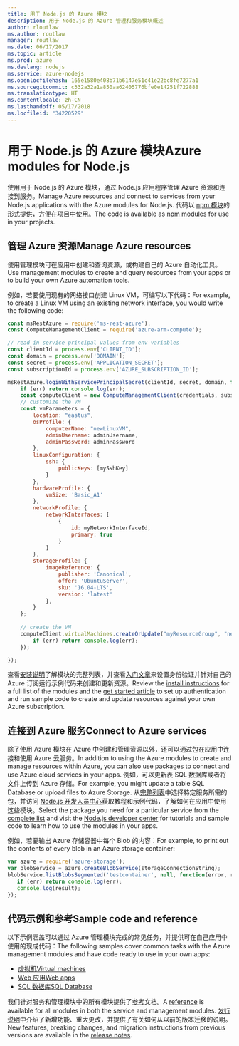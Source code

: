 ```yaml
---
title: 用于 Node.js 的 Azure 模块
description: 用于 Node.js 的 Azure 管理和服务模块概述
author: rloutlaw
ms.author: routlaw
manager: routlaw
ms.date: 06/17/2017
ms.topic: article
ms.prod: azure
ms.devlang: nodejs
ms.service: azure-nodejs
ms.openlocfilehash: 165e1580e408b71b6147e51c41e22bc8fe7277a1
ms.sourcegitcommit: c332a32a1a850aa62405776bfe0e14251f722888
ms.translationtype: HT
ms.contentlocale: zh-CN
ms.lasthandoff: 05/17/2018
ms.locfileid: "34220529"
---
```

# <a name="azure-modules-for-nodejs"></a><span data-ttu-id="c1d12-103">用于 Node.js 的 Azure 模块</span><span class="sxs-lookup"><span data-stu-id="c1d12-103">Azure modules for Node.js</span></span>

<span data-ttu-id="c1d12-104">使用用于 Node.js 的 Azure 模块，通过 Node.js 应用程序管理 Azure 资源和连接到服务。</span><span class="sxs-lookup"><span data-stu-id="c1d12-104">Manage Azure resources and connect to services from your Node.js applications with the Azure modules for Node.js.</span></span> <span data-ttu-id="c1d12-105">代码以 [npm 模块](node-sdk-azure-install.md)的形式提供，方便在项目中使用。</span><span class="sxs-lookup"><span data-stu-id="c1d12-105">The code is available as [npm modules](node-sdk-azure-install.md) for use in your projects.</span></span> 

## <a name="manage-azure-resources"></a><span data-ttu-id="c1d12-106">管理 Azure 资源</span><span class="sxs-lookup"><span data-stu-id="c1d12-106">Manage Azure resources</span></span>

<span data-ttu-id="c1d12-107">使用管理模块可在应用中创建和查询资源，或构建自己的 Azure 自动化工具。</span><span class="sxs-lookup"><span data-stu-id="c1d12-107">Use management modules to create and query resources from your apps or to build your own Azure automation tools.</span></span> 

<span data-ttu-id="c1d12-108">例如，若要使用现有的网络接口创建 Linux VM，可编写以下代码：</span><span class="sxs-lookup"><span data-stu-id="c1d12-108">For example, to create a Linux VM using an existing network interface, you would write the following code:</span></span>

```javascript
const msRestAzure = require('ms-rest-azure');
const ComputeManagementClient = require('azure-arm-compute');

// read in service principal values from env variables
const clientId = process.env['CLIENT_ID'];
const domain = process.env['DOMAIN'];
const secret = process.env['APPLICATION_SECRET'];
const subscriptionId = process.env['AZURE_SUBSCRIPTION_ID'];

msRestAzure.loginWithServicePrincipalSecret(clientId, secret, domain, function (err, credentials, subscriptions) {
    if (err) return console.log(err);
    const computeClient = new ComputeManagementClient(credentials, subscriptionId);
    // customize the VM 
    const vmParameters = {
        location: "eastus",
        osProfile: {
            computerName: "newLinuxVM",
            adminUsername: adminUsername,
            adminPassword: adminPassword
        },
        linuxConfiguration: {
            ssh: {
                publicKeys: [mySshKey]
            }
        },
        hardwareProfile: {
            vmSize: 'Basic_A1'
        },
        networkProfile: {
            networkInterfaces: [
                {
                    id: myNetworkInterfaceId,
                    primary: true
                }
            ]
        },
        storageProfile: {
            imageReference: {
                publisher: 'Canonical',
                offer: 'UbuntuServer',
                sku: '16.04-LTS',
                version: 'latest'
            },
        }
    };
 
    // create the VM
    computeClient.virtualMachines.createOrUpdate("myResourceGroup", "newLinuxVM", vmParameters, function (err, data) {
        if (err) return console.log(err);
    });

});
```

<span data-ttu-id="c1d12-109">查看[安装说明](node-sdk-azure-install.md)了解模块的完整列表，并查看[入门文章](node-sdk-azure-get-started.md)来设置身份验证并针对自己的 Azure 订阅运行示例代码来创建和更新资源。</span><span class="sxs-lookup"><span data-stu-id="c1d12-109">Review the [install instructions](node-sdk-azure-install.md) for a full list of the modules and the [get started article](node-sdk-azure-get-started.md) to set up authentication and run sample code to create and update resources against your own Azure subscription.</span></span> 

## <a name="connect-to-azure-services"></a><span data-ttu-id="c1d12-110">连接到 Azure 服务</span><span class="sxs-lookup"><span data-stu-id="c1d12-110">Connect to Azure services</span></span>

<span data-ttu-id="c1d12-111">除了使用 Azure 模块在 Azure 中创建和管理资源以外，还可以通过包在应用中连接和使用 Azure 云服务。</span><span class="sxs-lookup"><span data-stu-id="c1d12-111">In addition to using the Azure modules to create and manage resources within Azure, you can also use packages to connect and use Azure cloud services in your apps.</span></span> <span data-ttu-id="c1d12-112">例如，可以更新表 SQL 数据库或者将文件上传到 Azure 存储。</span><span class="sxs-lookup"><span data-stu-id="c1d12-112">For example, you might update a table SQL Database or upload files to Azure Storage.</span></span> <span data-ttu-id="c1d12-113">从[完整列表](node-sdk-azure-install.md)中选择特定服务所需的包，并访问 [Node.js 开发人员中心](https://azure.microsoft.com/develop/nodejs/)获取教程和示例代码，了解如何在应用中使用这些模块。</span><span class="sxs-lookup"><span data-stu-id="c1d12-113">Select the package you need for a particular service from the [complete list](node-sdk-azure-install.md) and visit the [Node.js developer center](https://azure.microsoft.com/develop/nodejs/) for tutorials and sample code to learn how to use the modules in your apps.</span></span>

<span data-ttu-id="c1d12-114">例如，若要输出 Azure 存储容器中每个 Blob 的内容：</span><span class="sxs-lookup"><span data-stu-id="c1d12-114">For example, to print out the contents of every blob in an Azure storage container:</span></span>

```javascript
var azure = require('azure-storage');
var blobService = azure.createBlobService(storageConnectionString);
blobService.listBlobsSegmented('testcontainer', null, function(error, result, response) {
   if (err) return console.log(err);
   console.log(result);
});
```

## <a name="sample-code-and-reference"></a><span data-ttu-id="c1d12-115">代码示例和参考</span><span class="sxs-lookup"><span data-stu-id="c1d12-115">Sample code and reference</span></span>

<span data-ttu-id="c1d12-116">以下示例涵盖可以通过 Azure 管理模块完成的常见任务，并提供可在自己应用中使用的现成代码：</span><span class="sxs-lookup"><span data-stu-id="c1d12-116">The following samples cover common tasks with the Azure management modules and have code ready to use in your own apps:</span></span>

- [<span data-ttu-id="c1d12-117">虚拟机</span><span class="sxs-lookup"><span data-stu-id="c1d12-117">Virtual machines</span></span>](node-samples-services-compute.md)
- [<span data-ttu-id="c1d12-118">Web 应用</span><span class="sxs-lookup"><span data-stu-id="c1d12-118">Web apps</span></span>](node-samples-services-web-and-mobile.md)
- [<span data-ttu-id="c1d12-119">SQL 数据库</span><span class="sxs-lookup"><span data-stu-id="c1d12-119">SQL Database</span></span>](node-samples-services-database.md)
   
<span data-ttu-id="c1d12-120">我们针对服务和管理模块中的所有模块提供了[参考](https://docs.microsoft.com/javascript/api)文档。</span><span class="sxs-lookup"><span data-stu-id="c1d12-120">A [reference](https://docs.microsoft.com/javascript/api) is available for all modules in both the service and management modules.</span></span> <span data-ttu-id="c1d12-121">[发行说明](https://github.com/Azure/azure-sdk-for-node/releases)中介绍了新增功能、重大更改，并提供了有关如何从以前的版本迁移的说明。</span><span class="sxs-lookup"><span data-stu-id="c1d12-121">New features, breaking changes, and migration instructions from previous versions are available in the [release notes](https://github.com/Azure/azure-sdk-for-node/releases).</span></span>